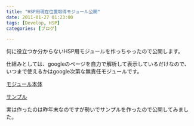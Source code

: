 ```yaml
---
title: "HSP用現在位置取得モジュール公開"
date: 2011-01-27 01:23:00
tags: [Develop, HSP]
categories: [ブログ]

---
```


何に役立つか分からないHSP用モジュールを作っちゃったので公開します。

仕組みとしては、googleのページを自力で解析して表示しているだけなので、いつまで使えるかはgoogle次第な無責任モジュールです。

[モジュール本体][1]

 [1]: /files/mod_get_location.as

[サンプル][2]

 [2]: /files/mod_get_location_sample.hsp

実は作ったのは昨年末なのですが勢いでサンプルを作ったので公開してみました。
